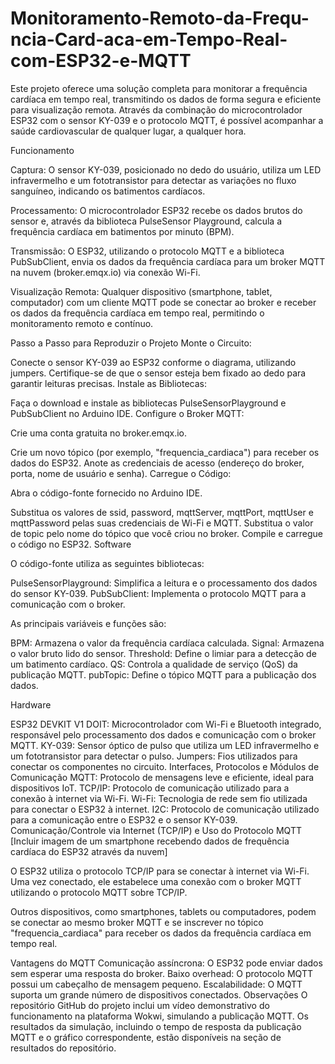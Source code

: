 # Monitoramento-Remoto-da-Frequ-ncia-Card-aca-em-Tempo-Real-com-ESP32-e-MQTT
Este projeto oferece uma solução completa para monitorar a frequência cardíaca em tempo real, transmitindo os dados de forma segura e eficiente para visualização remota. Através da combinação do microcontrolador ESP32 com o sensor KY-039 e o protocolo MQTT, é possível acompanhar a saúde cardiovascular de qualquer lugar, a qualquer hora.

Funcionamento

Captura: O sensor KY-039, posicionado no dedo do usuário, utiliza um LED infravermelho e um fototransistor para detectar as variações no fluxo sanguíneo, indicando os batimentos cardíacos.

Processamento: O microcontrolador ESP32 recebe os dados brutos do sensor e, através da biblioteca PulseSensor Playground, calcula a frequência cardíaca em batimentos por minuto (BPM).

Transmissão:  O ESP32, utilizando o protocolo MQTT e a biblioteca PubSubClient, envia os dados da frequência cardíaca para um broker MQTT na nuvem (broker.emqx.io) via conexão Wi-Fi.

Visualização Remota: Qualquer dispositivo (smartphone, tablet, computador) com um cliente MQTT pode se conectar ao broker e receber os dados da frequência cardíaca em tempo real, permitindo o monitoramento remoto e contínuo.

Passo a Passo para Reproduzir o Projeto
Monte o Circuito:

Conecte o sensor KY-039 ao ESP32 conforme o diagrama, utilizando jumpers.
Certifique-se de que o sensor esteja bem fixado ao dedo para garantir leituras precisas.
Instale as Bibliotecas:

Faça o download e instale as bibliotecas PulseSensorPlayground e PubSubClient no Arduino IDE.
Configure o Broker MQTT:

Crie uma conta gratuita no broker.emqx.io.

Crie um novo tópico (por exemplo, "frequencia_cardiaca") para receber os dados do ESP32.
Anote as credenciais de acesso (endereço do broker, porta, nome de usuário e senha).
Carregue o Código:

Abra o código-fonte fornecido no Arduino IDE.

Substitua os valores de ssid, password, mqttServer, mqttPort, mqttUser e mqttPassword pelas suas credenciais de Wi-Fi e MQTT.
Substitua o valor de topic pelo nome do tópico que você criou no broker.
Compile e carregue o código no ESP32.
Software

O código-fonte utiliza as seguintes bibliotecas:

PulseSensorPlayground: Simplifica a leitura e o processamento dos dados do sensor KY-039.
PubSubClient: Implementa o protocolo MQTT para a comunicação com o broker.

As principais variáveis e funções são:

BPM: Armazena o valor da frequência cardíaca calculada.
Signal: Armazena o valor bruto lido do sensor.
Threshold: Define o limiar para a detecção de um batimento cardíaco.
QS: Controla a qualidade de serviço (QoS) da publicação MQTT.
pubTopic: Define o tópico MQTT para a publicação dos dados.

Hardware

ESP32 DEVKIT V1 DOIT: Microcontrolador com Wi-Fi e Bluetooth integrado, responsável pelo processamento dos dados e comunicação com o broker MQTT.
KY-039: Sensor óptico de pulso que utiliza um LED infravermelho e um fototransistor para detectar o pulso.
Jumpers: Fios utilizados para conectar os componentes no circuito.
Interfaces, Protocolos e Módulos de Comunicação
MQTT: Protocolo de mensagens leve e eficiente, ideal para dispositivos IoT.
TCP/IP: Protocolo de comunicação utilizado para a conexão à internet via Wi-Fi.
Wi-Fi: Tecnologia de rede sem fio utilizada para conectar o ESP32 à internet.
I2C: Protocolo de comunicação utilizado para a comunicação entre o ESP32 e o sensor KY-039.
Comunicação/Controle via Internet (TCP/IP) e Uso do Protocolo MQTT
[Incluir imagem de um smartphone recebendo dados de frequência cardíaca do ESP32 através da nuvem]

O ESP32 utiliza o protocolo TCP/IP para se conectar à internet via Wi-Fi. Uma vez conectado, ele estabelece uma conexão com o broker MQTT utilizando o protocolo MQTT sobre TCP/IP.

Outros dispositivos, como smartphones, tablets ou computadores, podem se conectar ao mesmo broker MQTT e se inscrever no tópico "frequencia_cardiaca" para receber os dados da frequência cardíaca em tempo real.

Vantagens do MQTT
Comunicação assíncrona: O ESP32 pode enviar dados sem esperar uma resposta do broker.
Baixo overhead: O protocolo MQTT possui um cabeçalho de mensagem pequeno.
Escalabilidade: O MQTT suporta um grande número de dispositivos conectados.
Observações
O repositório GitHub do projeto inclui um vídeo demonstrativo do funcionamento na plataforma Wokwi, simulando a publicação MQTT.
Os resultados da simulação, incluindo o tempo de resposta da publicação MQTT e o gráfico correspondente, estão disponíveis na seção de resultados do repositório.

